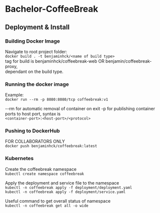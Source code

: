 # Bachelor-CoffeeBreak
## Deployment & Install
### Building Docker Image
Navigate to root project folder:  
    ``docker build . -t benjaminhck/<name of build type>``  
    tag for build is benjaminhck/coffeebreak-web OR benjamin/coffeebreak-proxy,  
    dependant on the build type.  
    
### Running the docker image
Example:  
``docker run --rm -p 8080:8080/tcp coffeebreak:v1``

--rm for automatic removal of container on exit
-p for publishing container ports to host port, syntax is   
``<container-port>:<host-port>/<protocol>``

### Pushing to DockerHub
FOR COLLABORATORS ONLY  
``docker push benjaminhck/coffeebreak:latest``  

### Kubernetes
Create the coffeebreak namespace  
``kubectl create namespace coffeebreak``

Apply the deployment and service file to the namespace  
``kubectl -n coffeebreak apply -f deployment/deployment.yaml``   
``kubectl -n coffeebreak apply -f deployment/service.yaml``  

Useful command to get overall status of namespace  
``kubectl -n coffeebreak get all -o wide``


